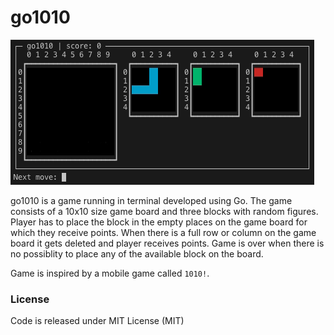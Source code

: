# go1010

![go1010 game play](https://raw.githubusercontent.com/wrutkowski/go1010/master/go1010.gif)

go1010 is a game running in terminal developed using Go. The game consists of a 10x10 size game board and three blocks with random figures. Player has to place the block in the empty places on the game board for which they receive points. When there is a full row or column on the game board it gets deleted and player receives points. Game is over when there is no possiblity to place any of the available block on the board.

Game is inspired by a mobile game called `1010!`.

### License

Code is released under MIT License (MIT)
